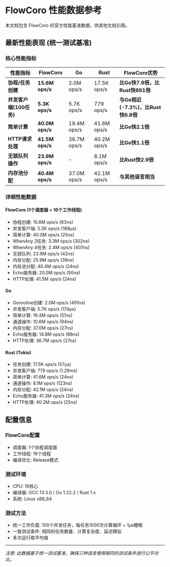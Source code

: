 # FlowCoro 性能数据参考

本文档包含 FlowCoro 的官方性能基准数据，供其他文档引用。

## 最新性能表现 (统一测试基准)

### 核心性能指标

| 性能指标 | FlowCoro | Go | Rust | FlowCoro优势 |
|---------|----------|-----|------|-------------|
| **协程/任务创建** | **15.6M ops/s** | 2.0M ops/s | 17.5K ops/s | **比Go快7.8倍，比Rust快891倍** |
| **并发客户端(100任务)** | **5.3K ops/s** | 5.7K ops/s | 779 ops/s | **与Go相近(-7.3%)，比Rust快6.8倍** |
| **简单计算** | **40.0M ops/s** | 19.4M ops/s | 41.6M ops/s | **比Go快2.1倍** |
| **HTTP请求处理** | **41.5M ops/s** | 36.7M ops/s | 40.2M ops/s | **比Go快1.1倍** |
| **无锁队列操作** | **23.9M ops/s** | - | 8.1M ops/s | **比Rust快2.9倍** |
| **内存池分配** | **40.4M ops/s** | 37.0M ops/s | 42.1M ops/s | **与其他语言相当** |

### 详细性能数据

#### FlowCoro (1个调度器 + 16个工作线程)

- 协程创建: 15.6M ops/s (63ns)
- 并发客户端: 5.3K ops/s (188μs)
- 简单计算: 40.0M ops/s (25ns)
- WhenAny 2任务: 3.3M ops/s (302ns)
- WhenAny 4任务: 2.4M ops/s (407ns)
- 无锁队列: 23.9M ops/s (42ns)
- 内存分配: 25.9M ops/s (39ns)
- 内存池分配: 40.4M ops/s (24ns)
- Echo服务器: 20.0M ops/s (50ns)
- HTTP处理: 41.5M ops/s (24ns)

#### Go

- Goroutine创建: 2.0M ops/s (491ns)
- 并发客户端: 5.7K ops/s (174μs)
- 简单计算: 19.4M ops/s (51ns)
- 通道操作: 10.6M ops/s (94ns)
- 内存分配: 37.0M ops/s (27ns)
- Echo服务器: 14.8M ops/s (68ns)
- HTTP处理: 36.7M ops/s (27ns)

#### Rust (Tokio)

- 任务创建: 17.5K ops/s (57μs)
- 并发客户端: 779 ops/s (1.28ms)
- 简单计算: 41.6M ops/s (24ns)
- 通道操作: 8.1M ops/s (123ns)
- 内存分配: 42.1M ops/s (24ns)
- Echo服务器: 41.3M ops/s (24ns)
- HTTP处理: 40.2M ops/s (25ns)

## 配置信息

### FlowCoro配置

- 调度器: 1个协程调度器
- 工作线程: 16个线程
- 编译优化: Release模式

### 测试环境

- CPU: 16核心
- 编译器: GCC 13.3.0 / Go 1.22.2 / Rust 1.x
- 系统: Linux x86_64

### 测试方法

- 统一工作负载: 100个并发任务，每任务1000次计算循环 + 1μs睡眠
- 一致测试条件: 相同的任务数量、计算复杂度、延迟模拟
- 多次运行取平均值

---

*注意: 此数据基于统一测试基准，确保三种语言使用相同的测试条件进行公平对比。*
